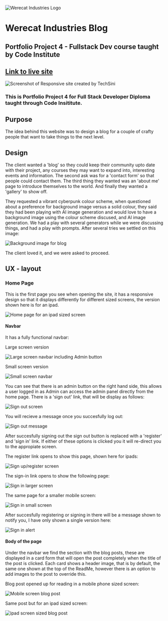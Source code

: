 ![Werecat Industries Logo](static/images/readme/cat-eyes1.jpg)

# Werecat Industries Blog
## Portfolio Project 4 - Fullstack Dev course taught by Code Institute

## [Link to live site](https://werecat-blog-46217e65417f.herokuapp.com/)

![Screenshot of Responsive site created by TechSini](static/images/readme/Django-werecat.png)

### This is Portfolio Project 4 for Full Stack Developer Diploma taught through Code Insititute.

## Purpose

The idea behind this website was to design a blog for a couple of crafty people that want to take things to the next level.

## Design

The client wanted a 'blog' so they could keep their community upto date with their project, any courses they may want to expand into, interesting events and information.  The second ask was for a 'contact form' so that people could contact them.  The third thing they wanted was an 'about me' page to introduce themselves to the world.  And finally they wanted a 'gallery' to show off.

They requested a vibrant cyberpunk colour scheme, when questioned about a preference for background image versus a solid colour, they said they had been playing with AI image generation and would love to have a background image using the colour scheme discused, and AI image generation.  We had a play with several generators while we were discussing things, and had a play with prompts.  After several tries we settled on this image:

![Background image for blog](static/images/readme/Background.jpeg)

The client loved it, and we were asked to proceed.

## UX - layout

### Home Page

This is the first page you see when opening the site, it has a responsive design so that it displays differently for different sized screens, the version shown here is for an ipad.

![Home page for an ipad sized screen](static/images/readme/home%20ipad.png)

#### Navbar

It has a fully functional navbar:

Large screen version

![Large screen navbar including Admin button](static/images/readme/navbar%20inc%20admin.png)

Small screen version

![Small screen navbar](static/images/readme/menu%20small%20screen.png)

You can see that there is an admin button on the right hand side, this allows a user logged in as Admin can access the admin panel directly from the home page.  There is a 'sign out' link, that will be display as follows:

![Sign out screen](static/images/readme/sign%20out%20screen%20-%20large%20laptop.png)

You will recieve a message once you succesfully log out:

![Sign out message](static/images/readme/logout%20alert.png)

After succesfully signing out the sign out button is replaced with a 'register' and 'sign in' link.  If either of these options is clicked you it will re-direct you to the appropiate screen.

The register link opens to show this page, shown here for ipads:

![Sign up/register screen](static/images/readme/signup%20ipad.png)

The sign-in link opens to show the following page:

![Sign in larger screen](static/images/readme/signin%20screen%20laptop.png)

The same page for a smaller mobile screen:

![Sign in small screen](static/images/readme/signin%20galaxy%20fold.png)

After succesfully registering or signing in there will be a message shown to notify you, I have only shown a single version here:

![Sign in alert](static/images/readme/signin%20alert.png)

#### Body of the page

Under the navbar we find the section with the blog posts, these are displayed in a card form that will open the post completely when the title of the post is clicked.  Each card shows a header image, that is by default, the same one shown at the top of the ReadMe, however there is an option to add images to the post to override this.

Blog post opened up for reading in a mobile phone sized screen:

![Mobile screen blog post](static/images/readme/)

Same post but for an ipad sized screen:

![ipad screen sized blog post](static/images/readme/)
